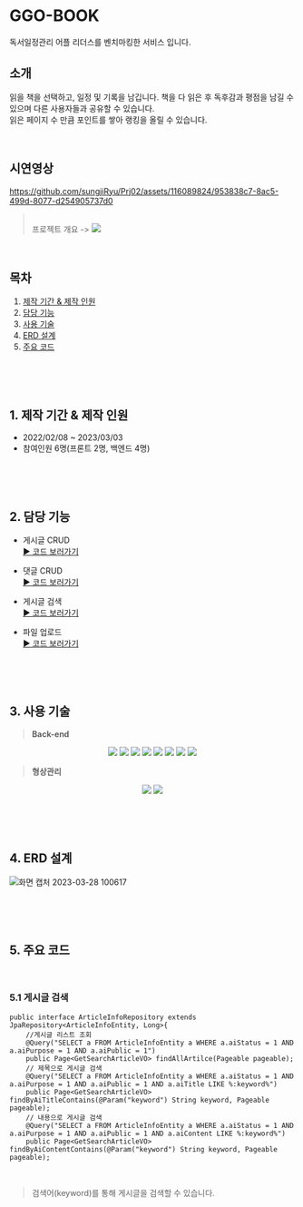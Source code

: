 # GGO-BOOK

독서일정관리 어플 리더스를 벤치마킹한 서비스 입니다.
</br>

## 소개
읽을 책을 선택하고, 일정 및 기록을 남깁니다.
책을 다 읽은 후 독후감과 평점을 남길 수 있으며 다른 사용자들과 공유할 수 있습니다.</br>
읽은 페이지 수 만큼 포인트를 쌓아 랭킹을 올릴 수 있습니다.

</br>


## 시연영상


https://github.com/sungjiRyu/Prj02/assets/116089824/953838c7-8ac5-499d-8077-d254905737d0

><br> 프로젝트 개요 -> <a href="https://github.com/sungjiRyu/Prj02/files/11084185/2.pdf" target="_blank"><img src="https://img.shields.io/badge/PPT-F46D01?style=flat&logo=PPT&logoColor=white" /></a>

<br>

## 목차
1. [제작 기간 & 제작 인원](#1-제작-기간--제작-인원)
2. [담당 기능](#2-담당-기능)
3. [사용 기술](#3-사용-기술)
4. [ERD 설계](#4-erd-설계)
5. [주요 코드](#5-주요-코드)


<br><br><br>

## 1. 제작 기간 & 제작 인원
- 2022/02/08 ~ 2023/03/03
- 참여인원 6명(프론트 2명, 백엔드 4명)

<br><br><br>

## 2. 담당 기능


- 게시글 CRUD  
  [▶ 코드 보러가기](https://github.com/sungjiRyu/Prj02/blob/26ba3fad9d37e2dc410ecfbd0e07a56736aadf2e/src/main/java/com/readers/be3/service/ArticleService.java#L66)
 
- 댓글 CRUD  
  [▶ 코드 보러가기](https://github.com/sungjiRyu/Prj02/blob/a0a84a36dcb42acb6e057a1e1eae5c698c25d870/src/main/java/com/readers/be3/service/ArticleService.java#L310)

- 게시글 검색  
  [▶ 코드 보러가기](https://github.com/sungjiRyu/Prj02/blob/a0a84a36dcb42acb6e057a1e1eae5c698c25d870/src/main/java/com/readers/be3/service/ArticleService.java#L169)
  
- 파일 업로드  
 [▶ 코드 보러가기](https://github.com/sungjiRyu/Prj02/blob/a0a84a36dcb42acb6e057a1e1eae5c698c25d870/src/main/java/com/readers/be3/service/ArticleService.java#L127)





<br><br><br>

## 3. 사용 기술
>**Back-end**<br>
<div align=center>
  <img src="https://img.shields.io/badge/Java-007396?style=flat&logo=Conda-Forge&logoColor=white" />
  <img src="https://img.shields.io/badge/MySQL-4479A1?style=flat&logo=MySQL&logoColor=white"/>
  <img src="https://img.shields.io/badge/Spring Boot-6DB33F?style=flat&logo=Spring Boot&logoColor=white"/>
  <img src="https://img.shields.io/badge/Gradle-02303A?style=flat&logo=Gradle&logoColor=white"/>
  <img src="https://img.shields.io/badge/JPA-59666C?style=flat&logo=JPA&logoColor=white"/>
  <img src="https://img.shields.io/badge/Tomcat-F8DC75?style=flat&logo=Apache Tomcat&logoColor=white"/>
  <img src="https://img.shields.io/badge/Redis-DC382D?style=flat&logo=Apache Redis&logoColor=white"/>
   <img src="https://img.shields.io/badge/Swagger-85EA2D?style=flat&logo=Apache Swagger&logoColor=white"/>
</div>



>**형상관리**<br>
<div align=center>
<img src="https://img.shields.io/badge/GitHub-181717?style=for-the-flat&logo=GitHub&logoColor=white">
<img src="https://img.shields.io/badge/Git-F05032?style=for-the-flat&logo=Git&logoColor=white">
</div>

<br><br><br>

## 4. ERD 설계
![화면 캡처 2023-03-28 100617](https://user-images.githubusercontent.com/116089824/228100439-db54ea0f-4098-4809-839d-ea06d5e84248.jpg)



<br><br><br>

## 5. 주요 코드

<br>

### 5.1 게시글 검색
```
public interface ArticleInfoRepository extends JpaRepository<ArticleInfoEntity, Long>{
    //게시글 리스트 조회
    @Query("SELECT a FROM ArticleInfoEntity a WHERE a.aiStatus = 1 AND a.aiPurpose = 1 AND a.aiPublic = 1")
    public Page<GetSearchArticleVO> findAllArtilce(Pageable pageable);
    // 제목으로 게시글 검색
    @Query("SELECT a FROM ArticleInfoEntity a WHERE a.aiStatus = 1 AND a.aiPurpose = 1 AND a.aiPublic = 1 AND a.aiTitle LIKE %:keyword%")
    public Page<GetSearchArticleVO> findByAiTitleContains(@Param("keyword") String keyword, Pageable pageable);
    // 내용으로 게시글 검색
    @Query("SELECT a FROM ArticleInfoEntity a WHERE a.aiStatus = 1 AND a.aiPurpose = 1 AND a.aiPublic = 1 AND a.aiContent LIKE %:keyword%")
    public Page<GetSearchArticleVO> findByAiContentContains(@Param("keyword") String keyword, Pageable pageable);
```

<br>

> 검색어(keyword)를 통해 게시글을 검색할 수 있습니다.

<br><br><br>



<br>

